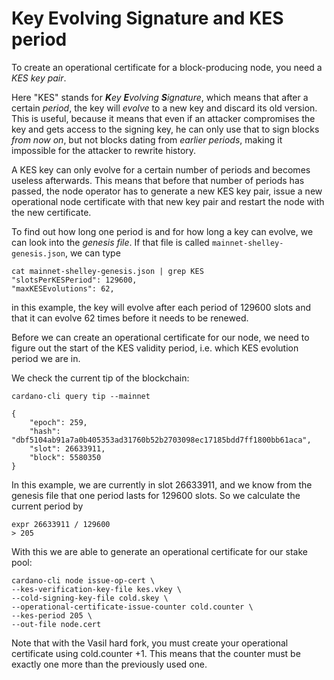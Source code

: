 # Key Evolving Signature and KES period

To create an operational certificate for a block-producing node, you need a _KES key pair_.

Here "KES" stands for _**K**ey **E**volving **S**ignature_, which means that after a certain _period_, the key will _evolve_ to a new key
and discard its old version. This is useful, because it means that even if an attacker compromises the key and gets access to the signing key,
he can only use that to sign blocks _from now on_, but not blocks dating from _earlier periods_, making it impossible for the attacker to rewrite history.

A KES key can only evolve for a certain number of periods and becomes useless afterwards.
This means that before that number of periods has passed, the node operator has to generate a new KES key pair, issue a new operational node certificate with that new key pair and restart the node with the new certificate.

To find out how long one period is and for how long a key can evolve, we can look into the _genesis file_. If that file is called `mainnet-shelley-genesis.json`,
we can type

    cat mainnet-shelley-genesis.json | grep KES
    "slotsPerKESPeriod": 129600,
    "maxKESEvolutions": 62,

in this example, the key will evolve after each period of 129600 slots and that it can evolve 62 times before it needs to be renewed.

Before we can create an operational certificate for our node, we need to figure out the start of the KES validity period, i.e. which KES evolution period we are in.

We check the current tip of the blockchain:

    cardano-cli query tip --mainnet

    {
        "epoch": 259,
        "hash": "dbf5104ab91a7a0b405353ad31760b52b2703098ec17185bdd7ff1800bb61aca",
        "slot": 26633911,
        "block": 5580350
    }

In this example, we are currently in slot 26633911, and we know from the genesis file that one period lasts for 129600 slots. So we calculate the current period by

    expr 26633911 / 129600
    > 205

With this we are able to generate an operational certificate for our stake pool:

    cardano-cli node issue-op-cert \
    --kes-verification-key-file kes.vkey \
    --cold-signing-key-file cold.skey \
    --operational-certificate-issue-counter cold.counter \
    --kes-period 205 \
    --out-file node.cert

Note that with the Vasil hard fork, you must create your operational certificate using cold.counter +1. This means that the counter must be exactly one more than the previously used one.
